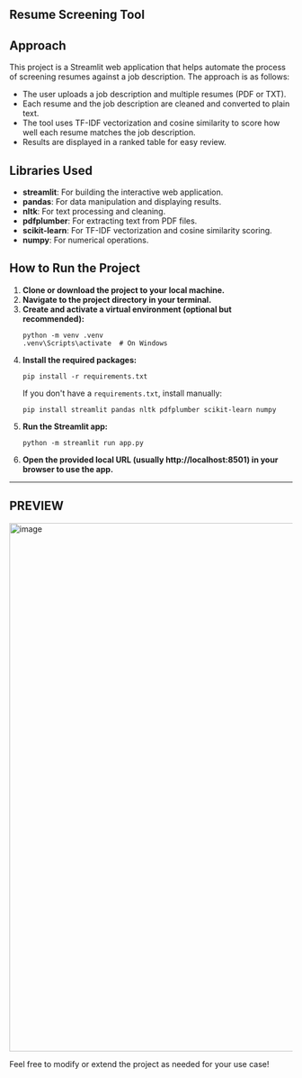 ## Resume Screening Tool

## Approach

This project is a Streamlit web application that helps automate the process of screening resumes against a job description. The approach is as follows:

- The user uploads a job description and multiple resumes (PDF or TXT).
- Each resume and the job description are cleaned and converted to plain text.
- The tool uses TF-IDF vectorization and cosine similarity to score how well each resume matches the job description.
- Results are displayed in a ranked table for easy review.

## Libraries Used

- **streamlit**: For building the interactive web application.
- **pandas**: For data manipulation and displaying results.
- **nltk**: For text processing and cleaning.
- **pdfplumber**: For extracting text from PDF files.
- **scikit-learn**: For TF-IDF vectorization and cosine similarity scoring.
- **numpy**: For numerical operations.

## How to Run the Project

1. **Clone or download the project to your local machine.**
2. **Navigate to the project directory in your terminal.**
3. **Create and activate a virtual environment (optional but recommended):**
   ```
   python -m venv .venv
   .venv\Scripts\activate  # On Windows
   ```
4. **Install the required packages:**
   ```
   pip install -r requirements.txt
   ```
   If you don't have a `requirements.txt`, install manually:
   ```
   pip install streamlit pandas nltk pdfplumber scikit-learn numpy
   ```
5. **Run the Streamlit app:**
   ```
   python -m streamlit run app.py
   ```
6. **Open the provided local URL (usually http://localhost:8501) in your browser to use the app.**

---
## PREVIEW
<img width="1902" height="938" alt="image" src="https://github.com/user-attachments/assets/7b3b0f1e-f8c5-4742-a343-220dd3cef8cf" />

Feel free to modify or extend the project as needed for your use case!
